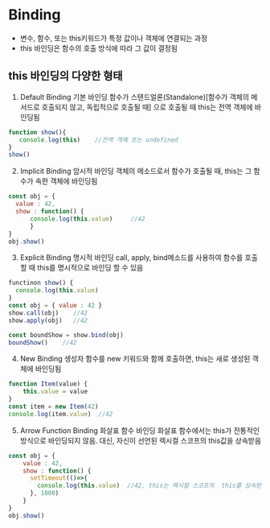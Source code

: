 # Binding
- 변수, 함수, 또는  this키워드가 특정 값이나 객체에 연결되는 과정
- this 바인딩은 함수의 호출 방식에 따라 그 값이 결정됨


## this 바인딩의 다양한 형태

1. Default Binding 기본 바인딩
   함수가 스탠드얼론(Standalone)[함수가 객체의 메서드로 호출되지 않고, 독립적으로 호출될 때] 으로 호출될 때 this는 전역 객체에 바인딩됨
```js
function show(){
   console.log(this)    //전역 객체 또는 undefined
}
show()
```

2. Implicit Binding  암시적 바인딩
  객체의 메소드로서 함수가 호출될 때, this는 그 함수가 속한 객체에 바인딩됨
```js
const obj = {
  value : 42,
  show : function() {
      console.log(this.value)     //42
      }
}
obj.show()
```

3. Explicit Binding 명시적 바인딩
   call, apply, bind메소드를 사용하여 함수를 호출할 때 this를 명시적으로 바인딩 할 수 있음
```js
functinon show() {
  console.log(this.value)
}
const obj = { value : 42 }
show.call(obj)    //42
show.apply(obj)   //42

const boundShow = show.bind(obj)
boundShow()    //42
```

4. New Binding
   생성자 함수를  new 키워드와 함께 호출하면, this는 새로 생성된 객체에 바인딩됨
```js
function Item(value) {
    this.value = value
}
const item = new Item(42)
console.log(item.value)  //42
```

5. Arrow Function Binding 화살표 함수 바인딩
   화살표 함수에서는  this가 전통적인 방식으로 바인딩되지 않음. 대신, 자신이 선언된 렉시컬 스코프의 this값을 상속받음
```js
const obj = {
    value : 42,
    show : function() {
      setTimeout(()=>{
        console.log(this.value)  //42, this는 렉시컬 스코프의  this를 상속받음
      }, 1000)
    }
}
obj.show()
```
